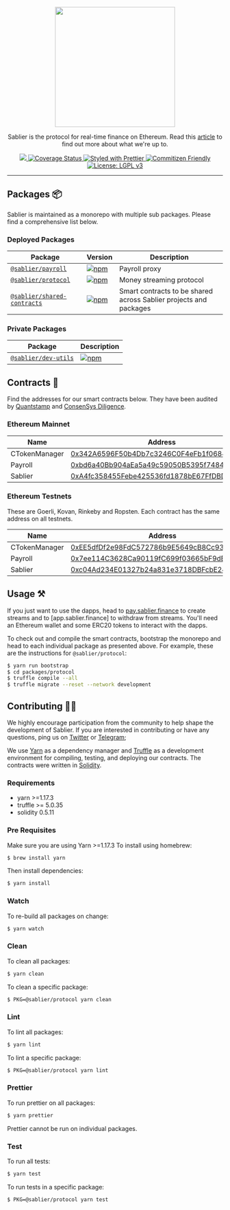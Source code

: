 <p align="center"><img src="https://i.imgur.com/q6UHTt1.png" width="280px"/></p>

<p align="center">Sablier is the protocol for real-time finance on Ethereum. Read this <a href="https://medium.com/@PaulRBerg/the-protocol-for-real-time-finance-on-ethereum-5a5350db16ae" target="_blank">article</a> to find out more about what we're up to.</p>

<p align="center">
  <a href="https://circleci.com/gh/sablierhq/sablier" alt="CircleCI">
    <img src="https://circleci.com/gh/sablierhq/sablier.svg?style=svg">
  </a>
  <a href="https://coveralls.io/github/sablierhq/sablier?branch=develop">
    <img src="https://coveralls.io/repos/github/sablierhq/sablier/badge.svg?branch=develop" alt="Coverage Status"/>
  </a>
  <a href="https://prettier.io">
    <img src="https://img.shields.io/badge/code_style-prettier-ff69b4.svg" alt="Styled with Prettier">
  </a>
  <a href="http://commitizen.github.io/cz-cli/">
    <img src="https://img.shields.io/badge/commitizen-friendly-brightgreen.svg" alt="Commitizen Friendly">
  </a>
  <a href="https://www.gnu.org/licenses/lgpl-3.0">
    <img src="https://img.shields.io/badge/License-LGPL%20v3-008033.svg" alt="License: LGPL v3">
  </a>
</p>

---

## Packages :package:

Sablier is maintained as a monorepo with multiple sub packages. Please find a comprehensive list below.

### Deployed Packages

| Package                                                   | Version                                                                                                                       | Description                                                       |
| --------------------------------------------------------- | ----------------------------------------------------------------------------------------------------------------------------- | ----------------------------------------------------------------- |
| [`@sablier/payroll`](/packages/payroll)                   | [![npm](https://img.shields.io/npm/v/@sablier/payroll.svg)](https://www.npmjs.com/package/@sablier/payroll)                   | Payroll proxy                                                     |
| [`@sablier/protocol`](/packages/protocol)                 | [![npm](https://img.shields.io/npm/v/@sablier/protocol.svg)](https://www.npmjs.com/package/@sablier/protocol)                 | Money streaming protocol                                          |
| [`@sablier/shared-contracts`](/packages/shared-contracts) | [![npm](https://img.shields.io/npm/v/@sablier/shared-contracts.svg)](https://www.npmjs.com/package/@sablier/shared-contracts) | Smart contracts to be shared across Sablier projects and packages |

### Private Packages

| Package                                     | Description                                                                                                     |
| ------------------------------------------- | --------------------------------------------------------------------------------------------------------------- |
| [`@sablier/dev-utils`](/packages/dev-utils) | [![npm](https://img.shields.io/npm/v/@sablier/dev-utils.svg)](https://www.npmjs.com/package/@sablier/dev-utils) | Dev utils to be shared across Sablier projects and packages |

## Contracts :memo:

Find the addresses for our smart contracts below. They have been audited by [Quantstamp](https://github.com/sablierhq/sablier/tree/audit-v2) and [ConsenSys
Diligence](https://github.com/sablierhq/sablier/tree/audit-v1).

### Ethereum Mainnet

| Name          | Address                                                                                                               |
| ------------- | --------------------------------------------------------------------------------------------------------------------- |
| CTokenManager | [0x342A6596F50b4Db7c3246C0F4eFb1f06843d7405](https://etherscan.io/address/0x342A6596F50b4Db7c3246C0F4eFb1f06843d7405) |
| Payroll       | [0xbd6a40Bb904aEa5a49c59050B5395f7484A4203d](https://etherscan.io/address/0xbd6a40Bb904aEa5a49c59050B5395f7484A4203d) |
| Sablier       | [0xA4fc358455Febe425536fd1878bE67FfDBDEC59a](https://etherscan.io/address/0xA4fc358455Febe425536fd1878bE67FfDBDEC59a) |

### Ethereum Testnets

These are Goerli, Kovan, Rinkeby and Ropsten. Each contract has the same address on all testnets.

| Name          | Address                                                                                                               |
| ------------- | --------------------------------------------------------------------------------------------------------------------- |
| CTokenManager | [0xEE5dfDf2e98FdC572786b9E5649cB8Cc93D47a19](https://etherscan.io/address/0x342A6596F50b4Db7c3246C0F4eFb1f06843d7405) |
| Payroll       | [0x7ee114C3628Ca90119fC699f03665bF9dB8f5faF](https://etherscan.io/address/0xbd6a40Bb904aEa5a49c59050B5395f7484A4203d) |
| Sablier       | [0xc04Ad234E01327b24a831e3718DBFcbE245904CC](https://etherscan.io/address/0xA4fc358455Febe425536fd1878bE67FfDBDEC59a) |

## Usage :hammer_and_pick:

If you just want to use the dapps, head to [pay.sablier.finance](https://pay.sablier.finance) to create streams and to
[app.sablier.finance] to withdraw from streams. You'll need an Ethereum wallet and some ERC20 tokens to interact
with the dapps.

To check out and compile the smart contracts, bootstrap the monorepo and head to each individual package as presented
above. For example, these are the instructions for `@sablier/protocol`:

```bash
$ yarn run bootstrap
$ cd packages/protocol
$ truffle compile --all
$ truffle migrate --reset --network development
```

## Contributing :raising_hand_woman:

We highly encourage participation from the community to help shape the development of Sablier. If you are interested in
contributing or have any questions, ping us on [Twitter](https://twitter.com/sablierhq) or [Telegram](https://t.me/sablier);

We use [Yarn](https://yarnpkg.com/) as a dependency manager and [Truffle](https://github.com/trufflesuite/truffle)
as a development environment for compiling, testing, and deploying our contracts. The contracts were written in [Solidity](https://github.com/ethereum/solidity).

### Requirements

- yarn >=1.17.3
- truffle >= 5.0.35
- solidity 0.5.11

### Pre Requisites

Make sure you are using Yarn >=1.17.3 To install using homebrew:

```bash
$ brew install yarn
```

Then install dependencies:

```bash
$ yarn install
```

### Watch

To re-build all packages on change:

```bash
$ yarn watch
```

### Clean

To clean all packages:

```bash
$ yarn clean
```

To clean a specific package:

```bash
$ PKG=@sablier/protocol yarn clean
```

### Lint

To lint all packages:

```bash
$ yarn lint
```

To lint a specific package:

```bash
$ PKG=@sablier/protocol yarn lint
```

### Prettier

To run prettier on all packages:

```bash
$ yarn prettier
```

Prettier cannot be run on individual packages.

### Test

To run all tests:

```bash
$ yarn test
```

To run tests in a specific package:

```bash
$ PKG=@sablier/protocol yarn test
```
